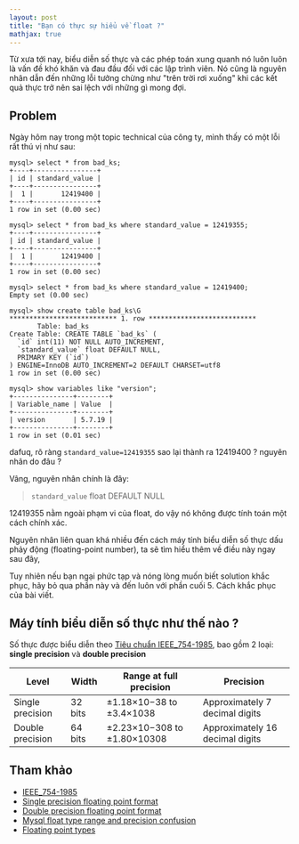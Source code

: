 ```yaml
---
layout: post
title: "Bạn có thực sự hiểu về float ?"
mathjax: true
---
```


Từ xưa tới nay, biểu diễn số thực và các phép toán xung quanh nó luôn luôn là vấn đề khó khăn và đau đầu đối với các lập trình viên. Nó cũng là nguyên nhân dẫn đến những lỗi tưởng chừng như "trên trời rơi xuống" khi các kết quả thực trở nên sai lệch với những gì mong đợi. 

## Problem
Ngày hôm nay trong một topic technical của công ty, mình thấy có một lỗi rất thú vị như sau:
```mysql
mysql> select * from bad_ks;
+----+----------------+
| id | standard_value |
+----+----------------+
|  1 |       12419400 |
+----+----------------+
1 row in set (0.00 sec)

mysql> select * from bad_ks where standard_value = 12419355;
+----+----------------+
| id | standard_value |
+----+----------------+
|  1 |       12419400 |
+----+----------------+
1 row in set (0.00 sec)

mysql> select * from bad_ks where standard_value = 12419400;
Empty set (0.00 sec)

mysql> show create table bad_ks\G
*************************** 1. row ***************************
       Table: bad_ks
Create Table: CREATE TABLE `bad_ks` (
  `id` int(11) NOT NULL AUTO_INCREMENT,
  `standard_value` float DEFAULT NULL,
  PRIMARY KEY (`id`)
) ENGINE=InnoDB AUTO_INCREMENT=2 DEFAULT CHARSET=utf8
1 row in set (0.00 sec)

mysql> show variables like "version";
+---------------+--------+
| Variable_name | Value  |
+---------------+--------+
| version       | 5.7.19 |
+---------------+--------+
1 row in set (0.01 sec)
```

dafuq, rõ ràng `standard_value=12419355` sao lại thành ra 12419400 ? nguyên nhân do đâu ?

Vâng, nguyên nhân chính là đây:
> `standard_value` float DEFAULT NULL

12419355 nằm ngoài phạm vi của float, do vậy nó không được tính toán một cách chính xác.

Nguyên nhân liên quan khá nhiều đến cách máy tính biểu diễn số thực dấu phảy động (floating-point number), ta sẽ tìm hiểu thêm về điều này ngay sau đây, 

Tuy nhiên nếu bạn ngại phức tạp và nóng lòng muốn biết solution khắc phục, hãy bỏ qua phần này và đến luôn với phần cuối 5. Cách khắc phục của bài viết.

## Máy tính biểu diễn số thực như thế nào ?
Số thực được biểu diễn theo [Tiêu chuẩn IEEE_754-1985](https://en.wikipedia.org/wiki/IEEE_754-1985), bao gồm 2 loại: **single precision** và **double precision**

Level|Width|Range at full precision|Precision
---|---|---|---
Single precision|32 bits|±1.18×10−38 to ±3.4×1038|Approximately 7 decimal digits
Double precision|64 bits|±2.23×10−308 to ±1.80×10308|Approximately 16 decimal digits


## Tham khảo
- [IEEE_754-1985](https://en.wikipedia.org/wiki/IEEE_754-1985)
- [Single precision floating point format](https://en.wikipedia.org/wiki/Single-precision_floating-point_format)
- [Double precision floating point format](https://en.wikipedia.org/wiki/Double-precision_floating-point_format)
- [Mysql float type range and precision confusion](https://stackoverflow.com/questions/44339668/mysql-float-type-range-and-precision-confusion)
- [Floating point types](https://dev.mysql.com/doc/refman/5.7/en/floating-point-types.html)